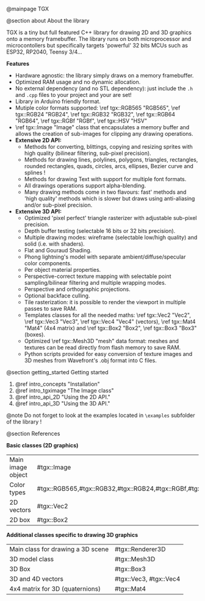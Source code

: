 @mainpage TGX

@section about About the library

TGX is a tiny but full featured C++ library for drawing 2D and 3D graphics onto a memory framebuffer.
The library runs on both microprocessor and microcontollers but specifically targets 'powerful' 32 bits MCUs such as ESP32, RP2040, Teensy 3/4...
 
**Features**

- Hardware agnostic: the library simply draws on a memory framebuffer.
- Optimized RAM usage and no dynamic allocation. 
- No external dependency (and no STL dependency): just include the `.h` and `.cpp` files to your project and your are set!
- Library in Arduino friendly format. 
- Mutiple color formats supported: \ref tgx::RGB565 "RGB565",  \ref tgx::RGB24 "RGB24", \ref tgx::RGB32 "RGB32", \ref tgx::RGB64 "RGB64", \ref tgx::RGBf "RGBf", \ref tgx::HSV "HSV"
- \ref tgx::Image "Image" class that encapsulates a memory buffer and allows the creation of sub-images for clipping any drawing operations.    
- **Extensive 2D API:** 
    - Methods for converting, blittings, copying and resizing sprites with high quality (bilinear filtering, sub-pixel precision). 
    - Methods for drawing lines, polylines, polygons, triangles, rectangles, rounded rectangles, quads, circles, arcs, ellipses, Bezier curve and splines ! 
    - Methods for drawing Text with support for multiple font formats.
    - All drawings operations support alpha-blending. 
    - Many drawing methods come in two flavours: fast' methods and 'high quality' methods which is slower but draws using anti-aliasing and/or sub-pixel precision.     
- **Extensive 3D API:**
    - Optimized 'pixel perfect' triangle rasterizer with adjustable sub-pixel precision. 
    - Depth buffer testing (selectable 16 bits or 32 bits precision).
    - Multiple drawing modes: wireframe (selectable low/high quality) and solid (i.e. with shaders). 
    - Flat and Gouraud Shading.
    - Phong lightning's model with separate ambient/diffuse/specular color components.
    - Per object material properties.
    - Perspective-correct texture mapping with selectable point sampling/bilinear filtering and multiple wrapping modes.
    - Perspective and orthographic projections.
    - Optional backface culling.
    - Tile rasterization: it is possible to render the viewport in multiple passes to save RAM. 
    - Templates classes for all the needed maths: \ref tgx::Vec2 "Vec2", \ref tgx::Vec3 "Vec3", \ref tgx::Vec4 "Vec4" (vectors), \ref tgx::Mat4 "Mat4" (4x4 matrix) and \ref tgx::Box2 "Box2", \ref tgx::Box3 "Box3" (boxes).
    - Optimized \ref tgx::Mesh3D "mesh" data format: meshes and textures can be read directly from flash memory to save RAM.
    - Python scripts provided for easy conversion of texture images and 3D meshes from Wavefront's .obj format into C files.
    
    
    
      
    
@section getting_started Getting started

1. @ref intro_concepts "Installation"
2. @ref intro_tgximage "The Image class"
3. @ref intro_api_2D "Using the 2D API."
4. @ref intro_api_3D "Using the 3D API."



@note Do not forget to look at the examples located in `\examples` subfolder of the library !




@section References


**Basic classes (2D graphics)**

|                                   |                                                                       |
|-----------------------------------|-----------------------------------------------------------------------|
| Main image object                 | #tgx::Image                                                           |
| Color types                       | #tgx::RGB565,#tgx::RGB32,#tgx::RGB24,#tgx::RGBf,#tgx::RGB64,#tgx::HSV |
| 2D vectors                        | #tgx::Vec2                                                            |
| 2D box                            | #tgx::Box2                                                            |



**Additional classes specific to drawing 3D graphics**

|                                   |                            |
|-----------------------------------|----------------------------|
| Main class for drawing a 3D scene | #tgx::Renderer3D           |
| 3D model class                    | #tgx::Mesh3D               |
| 3D Box                            | #tgx::Box3                 |
| 3D and 4D vectors                 | #tgx::Vec3, #tgx::Vec4     |
| 4x4 matrix for 3D (quaternions)   | #tgx::Mat4                 |
